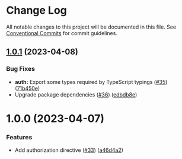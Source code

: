 # Change Log

All notable changes to this project will be documented in this file.
See [Conventional Commits](https://conventionalcommits.org) for commit guidelines.

## [1.0.1](https://github.com/ktutnik/graphql-directive/compare/@graphql-directive/auth@1.0.0...@graphql-directive/auth@1.0.1) (2023-04-08)

### Bug Fixes

- **auth:** Export some types required by TypeScript typings ([#35](https://github.com/ktutnik/graphql-directive/issues/35)) ([71b450e](https://github.com/ktutnik/graphql-directive/commit/71b450eeff18bc55875815a5ab706c9b70135ff9))
- Upgrade package dependencies ([#36](https://github.com/ktutnik/graphql-directive/issues/36)) ([edbdb8e](https://github.com/ktutnik/graphql-directive/commit/edbdb8e2f1fa3ab5dd8d73c0ef6fd34e5057cf67))

# 1.0.0 (2023-04-07)

### Features

- Add authorization directive ([#33](https://github.com/ktutnik/graphql-directive/issues/33)) ([a46d4a2](https://github.com/ktutnik/graphql-directive/commit/a46d4a2211ad9117b33eaeffb0670d87167c7c24))
